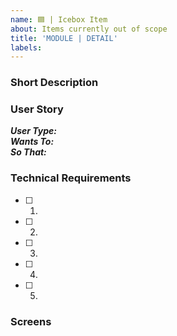 ```yaml
---
name: 🟦 | Icebox Item
about: Items currently out of scope
title: 'MODULE | DETAIL'
labels:
---
```


### Short Description

<!-- Sections to be filled later: -->

### User Story

**_User Type:_**  
**_Wants To:_**  
**_So That:_**

### Technical Requirements

- [ ] 1.
- [ ] 2.
- [ ] 3.
- [ ] 4.
- [ ] 5.

### Screens
